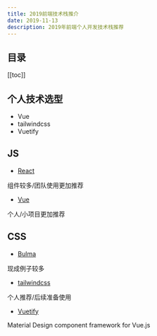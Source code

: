 ```yaml
---
title: 2019前端技术栈推介
date: 2019-11-13
description: 2019年前端个人开发技术栈推荐
---
```


## 目录

[[toc]]

## 个人技术选型

- Vue
- tailwindcss
- Vuetify

## JS

- [React](https://reactjs.org/)

组件较多/团队使用更加推荐

- [Vue](https://vuejs.org/)

个人/小项目更加推荐

## CSS

- [Bulma](https://bulma.io/)

现成例子较多

- [tailwindcss](https://tailwindcss.com/)

个人推荐/后续准备使用

- [Vuetify](https://vuetifyjs.com)

Material Design component framework for Vue.js
